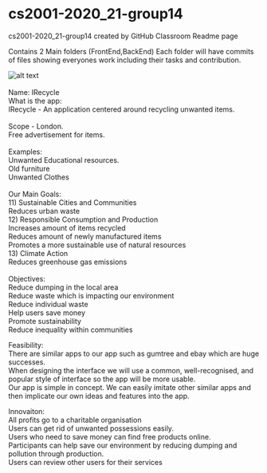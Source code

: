 # cs2001-2020_21-group14
cs2001-2020_21-group14 created by GitHub Classroom
Readme page

Contains 2 Main folders (FrontEnd,BackEnd)
Each folder will have commits of files showing everyones work including their tasks and contribution.

![alt text](file:///C:/Users/dhruv/Desktop/Visual%20Studio%20Codes/IRecycle/Frontend/IRecycle/logo.jpg)
<br><br>
Name: IRecycle
<br>
What is the app:<br>
IRecycle - An application centered around recycling unwanted items. <br>
<br>
Scope - London.<br>
Free advertisement for items.<br><br>
Examples:<br>
Unwanted Educational resources.<br>
Old furniture<br>
Unwanted Clothes<br>
<br>
Our Main Goals: <br>
11) Sustainable Cities and Communities<br>
Reduces urban waste<br>
 12) Responsible Consumption and Production<br>
Increases amount of items recycled<br>
Reduces amount of newly manufactured items<br>
Promotes a more sustainable use of natural resources<br>
13) Climate Action<br>
Reduces greenhouse gas emissions
<br><br>
Objectives:<br>
Reduce dumping in the local area<br>
Reduce waste which is impacting our environment<br>
Reduce individual waste<br>
Help users save money<br>
Promote sustainability<br>
Reduce inequality within communities<br>

Feasibility:<br>
There are similar apps to our app such as gumtree and ebay which are huge successes.<br>
When designing the interface we will use a common, well-recognised, and popular style of interface so the app will be more usable.<br>
Our app is simple in concept. We can easily imitate other similar apps and then implicate our own ideas and features into the app.<br>

Innovaiton:<br>
All profits go to a charitable organisation<br>
Users can get rid of unwanted possessions easily.<br>
Users who need to save money can find free products online.<br>
Participants can help save our environment by reducing dumping and pollution through production.<br>
Users can review other users for their services<br>


